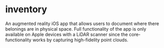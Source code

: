 #  inventory

An augmented reality iOS app that allows users to document where there belonings are in physical space. Full functionality of the app is only available on Apple devices with a LiDAR scanner since the core-functionality works by capturing high-fidelity point clouds. 

